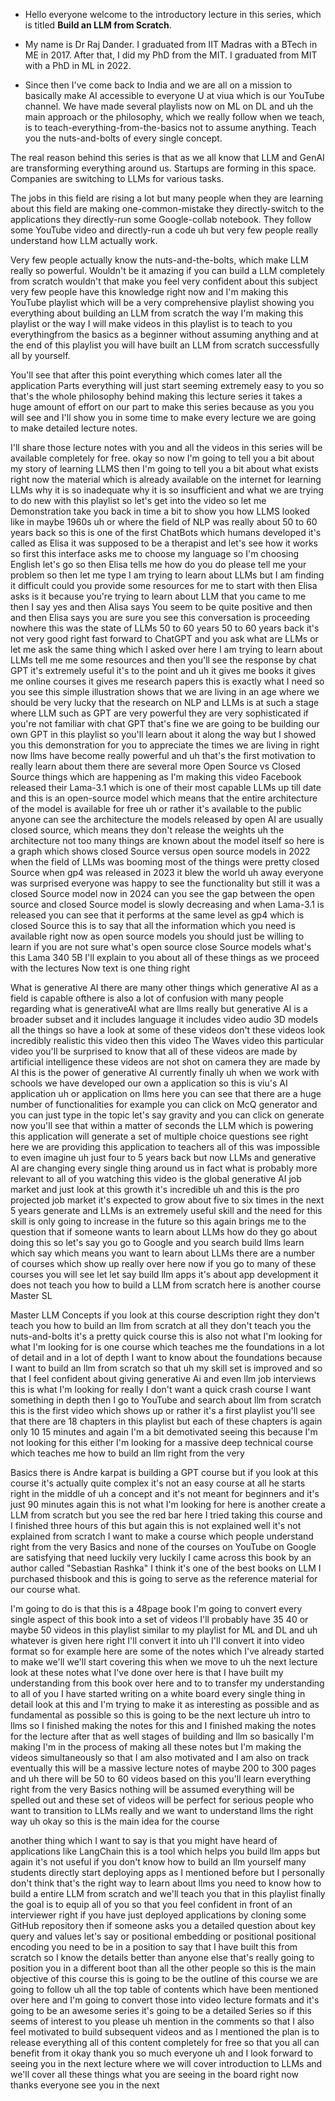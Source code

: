 * Hello everyone welcome to the introductory lecture in this series, which is titled __Build an LLM from Scratch__.

* My name is Dr Raj Dander. I graduated from IIT Madras with a BTech in ME in 2017. After that, I did my PhD from the MIT. I graduated from MIT with a PhD in ML in 2022.

* Since then I've come back to India and we are all on a mission to basically make AI accessible to everyone U at viua which is our YouTube channel. We have made several playlists now on ML on DL 
and uh the main approach or the philosophy, which we really follow when we teach, is to teach-everything-from-the-basics not to assume anything. Teach you the nuts-and-bolts of every single concept. 

The real reason behind this series is that as we all know that
LLM and GenAI are transforming everything around us. 
Startups are forming in this space. 
Companies are switching to LLMs for various tasks. 

The jobs in this field are rising a lot but many people when 
they are learning about this field are making one-common-mistake they directly-switch to
the applications they directly-run some
Google-collab notebook. They follow some YouTube video and directly-run a
code uh but very few people really understand how LLM actually work. 

Very few people actually know the nuts-and-the-bolts, which make LLM really so powerful. 
Wouldn't be it amazing if you can build
a LLM completely from scratch wouldn't that make you feel very
confident about this subject very few people have this knowledge 
right now and I'm making this YouTube playlist which
will be a very comprehensive playlist
showing you everything about building an
LLM from scratch the way I'm making this playlist
or the way I will make videos in this playlist is to teach to 
you everythingfrom the basics as a beginner without
assuming anything and at the end of this
playlist you will have built an LLM from
scratch successfully all by yourself.

You'll see that after this point everything which comes later all the
application Parts everything will just start seeming extremely easy to
you so that's the whole philosophy behind making this lecture series it
takes a huge amount of effort on our
part to make this series because as you
you will see and I'll show you in some
time to make every lecture we are going
to make detailed lecture notes.

I'll share those lecture notes with you and
all the videos in this series will be
available completely for free.  okay so now I'm going to tell you a
bit about my story of learning LLMS then I'm going to tell you a bit 
about what exists right now the material which is
already available on the internet for learning LLMs why it is so inadequate
why it is so insufficient and what we are trying to do new with this playlist
so let's get into the video so let me Demonstration
take you back in time a bit to show you
how LLMS looked like in maybe 1960s uh or where the field of NLP
 was really about 50 to 60 years back so this is one of the
first ChatBots which humans developed it's called as Elisa it was supposed to
be a therapist and let's see how it works so first this interface asks me to
choose my language so I'm choosing English let's
go so then Elisa tells me how do you do
please tell me your problem so then let
me type I am trying to learn about LLMs but I am finding it
difficult could you provide some resources for me to start with then Elisa asks is it because
you're trying to learn about LLM that you came to me then
I say yes and then Alisa says You seem to be quite positive and then and then Elisa
says you are sure you see this conversation is proceeding nowhere this
was the state of LLMs 50 to 60 years 50 to 60 years back it's
not very good right fast forward to ChatGPT and you
ask what are LLMs or let me ask the same thing which I asked over
here I am trying to learn about LLMs tell me me some
resources and then you'll see the response by chat GPT it's extremely
useful it's to the point and uh it gives
me books it gives me online courses it
gives me research papers this is exactly
what I need so you see this simple
illustration shows that we are living in
an age where we should be very lucky
that the research on NLP and LLMs is
at such a stage where LLM such as GPT are very powerful
they are very sophisticated if you're not familiar
with chat GPT that's fine we are going
to be building our own GPT in this
playlist so you'll learn about it along
the way but I showed you this
demonstration for you to appreciate the
times we are living in right now llms
have become really powerful and uh
that's the first motivation to really
learn about them there are several more
Open Source vs Closed Source
things which are happening as I'm making
this video 
Facebook released their Lama-3.1 which is one of their most capable
LLMs up till date and this is an open-source model which means
that the entire architecture of the model is available for free uh or rather
it's available to the public anyone can see the architecture the models released
by open AI are usually closed source, which means they don't release the
weights uh the architecture not too many
things are known about the model itself
so here is a graph which shows closed
Source versus open source models in 2022
when the field of LLMs was booming most of the things were
pretty closed Source when gp4 was
released in 2023 it blew the world uh
away everyone was surprised everyone was
happy to see the functionality but still
it was a closed Source model now in
2024 can you see the gap between the
open source and closed Source model is
slowly decreasing and when Lama-3.1 is
released you can see that it performs at
the same level as gp4 which is closed
Source this is to say that all the
information which you need is available
right now as open source models you
should just be willing to learn if you
are not sure what's open source close
Source models what's this Lama 340 5B
I'll explain to you about all of these
things as we proceed with the
lectures Now text is one thing right

What is generative AI there are many other things which
generative AI as a field is capable ofthere is also a lot of confusion with
many people regarding what is generativeAI what are llms really but generative
AI is a broader subset and it includes
language it includes video audio 3D
models all the things so have a look at
some of these videos don't these videos look
incredibly realistic this video then this video The Waves video this
particular video you'll be surprised to know that all of these videos are made
by artificial intelligence these videos are not shot on camera they are made by
AI this is the power of generative AI currently finally uh when we work with
schools we have developed our own a
application so this is viu's AI application uh or application on llms
here you can see that there are a huge number of functionalities for example
you can click on McQ generator and you
can just type in the topic let's say
gravity and you can click on generate
now you'll see that within a matter of
seconds the LLM which is powering this application will
generate a set of multiple choice questions see right here we are
providing this application to teachers all of this was impossible to even
imagine uh just four to 5 years back but
now LLMs and generative AI are changing every single thing
around us in fact what is probably more relevant to all of you watching this
video is the global generative AI job market and just look at this growth it's
incredible uh and this is the pro projected job market it's expected to
grow about five to six times in the next
5 years generate and LLMs is an extremely useful skill and
the need for this skill is only going to
increase in the future so this again
brings me to the question that if
someone wants to learn about LLMs how do they go about
doing this so let's say you go to Google
and you search build llms learn which
say which means you want to learn about
LLMs there are a number of courses which show up really over
here now if you go to many of these courses you will see let let say build
llm apps it's about app development it
does not teach you how to build a LLM from scratch here is another course Master SL

Master LLM Concepts if you look at this course description
right they don't teach you how to build an llm from scratch at all they don't
teach you the nuts-and-bolts it's a
pretty quick course this is also not what I'm looking for what I'm looking
for is one course which teaches me the foundations in a lot of detail and in a
lot of depth I want to know about the foundations because I want to build an
llm from scratch so that uh my skill set is improved and so that I feel confident
about giving generative Ai and even llm job interviews this is what I'm looking
for really I don't want a quick crash course I want something in
depth then I go to YouTube and search about llm from scratch this is the first
video which shows up or rather it's a first playlist you'll see that there are
18 chapters in this playlist but each of these chapters is again only 10 15
minutes and again I'm a bit demotivated seeing this because I'm not looking for
this either I'm looking for a massive deep technical course which teaches me
how to build an llm right from the very

Basics there is Andre karpat is building a GPT course but if you look at this
course it's actually quite complex it's not an easy course at all he starts
right in the middle of uh a concept and it's not meant for beginners and it's just 90 minutes again this is not what
I'm looking for here is another create a
LLM from scratch but you see the red bar here I tried taking
this course and I finished three hours of this but again this is not explained
well it's not explained from scratch I want to make a course which people
understand right from the very Basics and none of the courses on YouTube on
Google are satisfying that need luckily very luckily I came across this book by
an author called "Sebastian Rashka" I think it's one of the best books on
LLM I purchased thisbook and this is going to serve as the
reference material for our course what.

I'm going to do is that this is a 48page book I'm going to convert every
single aspect of this book into a set of
videos I'll probably have 35 40 or maybe
50 videos in this playlist similar to my
playlist for ML and DL and uh whatever is given here right I'll convert it into
uh I'll convert it into video format
so for example here are some of the
notes which I've already started to make
we'll we'll start covering this when we
move to uh the next lecture look at
these notes what I've done over here is
that I have built my understanding from
this book over here and to to transfer
my understanding to all of you I have
started writing on a white board every
single thing in detail look at this and
I'm trying to make it as interesting as
possible and as fundamental as possible
so this is going to be the next lecture
uh intro to llms so I finished making
the notes for this and I finished making
the notes for the lecture after that as
well stages of building and llm so
basically I'm making I'm in the process
of making all these notes but I'm making
the videos simultaneously so that I am
also motivated and I am also on track
eventually this will be a massive
lecture notes of maybe 200 to 300 pages
and uh there will be 50 to 60 videos
based on this you'll learn everything
right from the very Basics nothing will
be assumed everything will be spelled
out and these set of videos will be
perfect for serious people who want to
transition to LLMs
really and we want to understand llms
the right
way uh okay so this is the main idea for
the course

another thing which I want to say is that you might have heard of
applications like LangChain this is a tool which helps you build llm apps but
again it's not useful if you don't know how to build an llm yourself many
students directly start deploying apps as I mentioned before but I personally
don't think that's the right way to learn about llms you need to know how to
build a entire LLM from scratch and we'll teach you that in this
playlist finally the goal is to equip
all of you so that you feel confident in
front of an interviewer right if you
have just deployed applications by
cloning some GitHub repository then if
someone asks you a detailed question
about key query and values let's say or
positional embedding or positional
positional encoding you need to be in a
position to say that I have built this
from scratch so I know the details
better than anyone
else that's really going to position you
in a different boot than all the other
people so this is the main objective of
this course this is going to be the
outline of this course we are going to
follow uh all the top table of contents
which have been mentioned over here and
I'm going to convert those into video
lecture formats and it's going to be an
awesome series it's going to be a
detailed Series so if this seems of
interest to you please uh mention in the
comments so that I also feel motivated
to build subsequent videos and as I
mentioned the plan is to release
everything all of this content
completely for free so that you all can
benefit from
it okay thank you so much everyone uh
and I look forward to seeing you in the
next lecture where we will cover
introduction to LLMs
and we'll cover all these things what
you are seeing in the board right now
thanks everyone see you in the next
